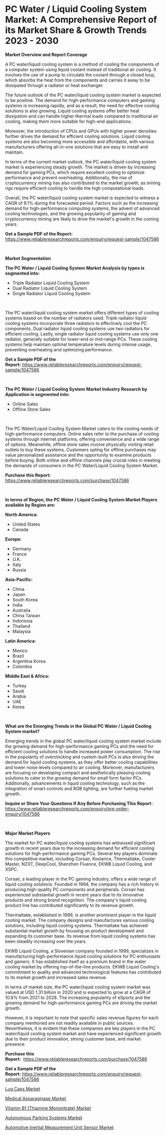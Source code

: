 <p><h1>PC Water / Liquid Cooling System Market: A Comprehensive Report of its Market Share & Growth Trends 2023 - 2030</h1></p><p><strong>Market Overview and Report Coverage</strong></p>
<p><p>A PC water/liquid cooling system is a method of cooling the components of a computer system using liquid coolant instead of traditional air cooling. It involves the use of a pump to circulate the coolant through a closed loop, which absorbs the heat from the components and carries it away to be dissipated through a radiator or heat exchanger.</p><p>The future outlook of the PC water/liquid cooling system market is expected to be positive. The demand for high-performance computers and gaming systems is increasing rapidly, and as a result, the need for effective cooling solutions is also growing. Liquid cooling systems offer better heat dissipation and can handle higher thermal loads compared to traditional air cooling, making them more suitable for high-end applications.</p><p>Moreover, the introduction of CPUs and GPUs with higher power densities further drives the demand for efficient cooling solutions. Liquid cooling systems are also becoming more accessible and affordable, with various manufacturers offering all-in-one solutions that are easy to install and maintain.</p><p>In terms of the current market outlook, the PC water/liquid cooling system market is experiencing steady growth. The market is driven by increasing demand for gaming PCs, which require excellent cooling to optimize performance and prevent overheating. Additionally, the rise of cryptocurrency mining has also contributed to the market growth, as mining rigs require efficient cooling to handle the high computational loads.</p><p>Overall, the PC water/liquid cooling system market is expected to witness a CAGR of 8.1% during the forecasted period. Factors such as the increasing demand for high-performance computing systems, the advent of advanced cooling technologies, and the growing popularity of gaming and cryptocurrency mining are likely to drive the market's growth in the coming years.</p></p>
<p><strong>Get a Sample PDF of the Report:</strong> <a href="https://www.reliableresearchreports.com/enquiry/request-sample/1047586">https://www.reliableresearchreports.com/enquiry/request-sample/1047586</a></p>
<p>&nbsp;</p>
<p><strong>Market Segmentation</strong></p>
<p><strong>The PC Water / Liquid Cooling System Market Analysis by types is segmented into:</strong></p>
<p><ul><li>Triple Radiator Liquid Cooling System</li><li>Dual Radiator Liquid Cooling System</li><li>Single Radiator Liquid Cooling System</li></ul></p>
<p>&nbsp;</p>
<p><p>The PC water/liquid cooling system market offers different types of cooling systems based on the number of radiators used. Triple radiator liquid cooling systems incorporate three radiators to effectively cool the PC components. Dual radiator liquid cooling systems use two radiators for efficient cooling. Lastly, single radiator liquid cooling systems use only one radiator, generally suitable for lower-end or mid-range PCs. These cooling systems help maintain optimal temperature levels during intense usage, preventing overheating and optimizing performance.</p></p>
<p><strong>Get a Sample PDF of the Report:</strong>&nbsp;<a href="https://www.reliableresearchreports.com/enquiry/request-sample/1047586">https://www.reliableresearchreports.com/enquiry/request-sample/1047586</a></p>
<p>&nbsp;</p>
<p><strong>The PC Water / Liquid Cooling System Market Industry Research by Application is segmented into:</strong></p>
<p><ul><li>Online Sales</li><li>Offline Store Sales</li></ul></p>
<p>&nbsp;</p>
<p><p>The PC Water/Liquid Cooling System Market caters to the cooling needs of high-performance computers. Online sales refer to the purchase of cooling systems through internet platforms, offering convenience and a wide range of options. Meanwhile, offline store sales involve physically visiting retail outlets to buy these systems. Customers opting for offline purchases may value personalized assistance and the opportunity to examine products before buying. Both online and offline channels play crucial roles in meeting the demands of consumers in the PC Water/Liquid Cooling System Market.</p></p>
<p><strong>Purchase this Report:</strong>&nbsp; <a href="https://www.reliableresearchreports.com/purchase/1047586">https://www.reliableresearchreports.com/purchase/1047586</a></p>
<p>&nbsp;</p>
<p><strong>In terms of Region, the PC Water / Liquid Cooling System Market Players available by Region are:</strong></p>
<p>
    <p> <strong> North America: </strong>
        <ul>
            <li>United States</li>
            <li>Canada</li>
        </ul>
        </p> 
    <p> <strong> Europe: </strong>
        <ul>
            <li>Germany</li>
            <li>France</li>
            <li>U.K.</li>
            <li>Italy</li>
            <li>Russia</li>
        </ul>
        </p> 
    <p> <strong> Asia-Pacific: </strong>
        <ul>
            <li>China</li>
            <li>Japan</li>
            <li>South Korea</li>
            <li>India</li>
            <li>Australia</li>
            <li>China Taiwan</li>
            <li>Indonesia</li>
            <li>Thailand</li>
            <li>Malaysia</li>
        </ul>
        </p> 
    <p> <strong> Latin America: </strong>
        <ul>
            <li>Mexico</li>
            <li>Brazil</li>
            <li>Argentina Korea</li>
            <li>Colombia</li>
        </ul>
        </p> 
    <p> <strong> Middle East & Africa: </strong>
        <ul>
            <li>Turkey</li>
            <li>Saudi</li>
            <li>Arabia</li>
            <li>UAE</li>
            <li>Korea</li>
        </ul>
    </p>
    </p>
<p>&nbsp;</p>
<p><strong>What are the Emerging Trends in the Global PC Water / Liquid Cooling System market?</strong></p>
<p><p>Emerging trends in the global PC water/liquid cooling system market include the growing demand for high-performance gaming PCs and the need for efficient cooling solutions to handle increased power consumption. The rise in the popularity of overclocking and custom-built PCs is also driving the demand for liquid cooling systems, as they offer better cooling capabilities and lower noise levels compared to air cooling. Moreover, manufacturers are focusing on developing compact and aesthetically pleasing cooling solutions to cater to the growing demand for small form factor PCs. Additionally, advancements in liquid cooling technology, such as the integration of smart controls and RGB lighting, are further fueling market growth.</p></p>
<p><strong>Inquire or Share Your Questions If Any Before Purchasing This Report</strong>- <a href="https://www.reliableresearchreports.com/enquiry/pre-order-enquiry/1047586">https://www.reliableresearchreports.com/enquiry/pre-order-enquiry/1047586</a></p>
<p>&nbsp;</p>
<p><strong>Major Market Players</strong></p>
<p><p>The market for PC water/liquid cooling systems has witnessed significant growth in recent years due to the increasing demand for efficient cooling solutions for high-performance gaming PCs. Several key players dominate this competitive market, including Corsair, Koolance, Thermaltake, Cooler Master, NZXT, DeepCool, Shenzhen Fluence, EKWB Liquid Cooling, and XSPC.</p><p>Corsair, a leading player in the PC gaming industry, offers a wide range of liquid cooling solutions. Founded in 1994, the company has a rich history in producing high-quality PC components and peripherals. Corsair has experienced substantial growth in recent years due to its innovative products and strong brand recognition. The company's liquid cooling product line has contributed significantly to its revenue growth.</p><p>Thermaltake, established in 1999, is another prominent player in the liquid cooling market. The company designs and manufactures various cooling solutions, including liquid cooling systems. Thermaltake has achieved substantial market growth by focusing on product development and expanding its customer base. Its revenue from liquid cooling systems has been steadily increasing over the years.</p><p>EKWB Liquid Cooling, a Slovenian company founded in 1999, specializes in manufacturing high-performance liquid cooling solutions for PC enthusiasts and gamers. It has established itself as a premium brand in the water cooling market by offering top-of-the-line products. EKWB Liquid Cooling's commitment to quality and advanced technological features has contributed to its market growth and increased sales revenue.</p><p>In terms of market size, the PC water/liquid cooling system market was valued at USD 1.31 billion in 2020 and is expected to grow at a CAGR of 10.6% from 2021 to 2028. The increasing popularity of eSports and the growing demand for high-performance gaming PCs are driving the market growth.</p><p>However, it is important to note that specific sales revenue figures for each company mentioned are not readily available in public sources. Nevertheless, it is evident that these companies are key players in the PC water/liquid cooling system market and have experienced significant growth due to their product innovation, strong customer base, and market presence.</p></p>
<p><strong>Purchase this Report:</strong>&nbsp;&nbsp;<a href="https://www.reliableresearchreports.com/purchase/1047586">https://www.reliableresearchreports.com/purchase/1047586</a></p>
<p></p>
<p><strong>Get a Sample PDF of the Report:</strong>&nbsp;<a href="https://www.reliableresearchreports.com/enquiry/request-sample/1047586">https://www.reliableresearchreports.com/enquiry/request-sample/1047586</a></p>
<p><p><a href="https://www.linkedin.com/pulse/lug-caps-market-size-share-global-analysis-report-2023-2030/">Lug Caps Market</a></p><p><a href="https://medium.com/@wilmaheaney/medical-asparaginase-market-insight-market-trends-growth-forecasted-from-2023-to-2030-3d15d6898dc7">Medical Asparaginase Market</a></p><p><a href="https://medium.com/@marcoslemke2023/vitamin-b1-thiamine-mononitrate-market-trends-and-market-analysis-forecasted-for-period-2023-2030-1815bd3148d8">Vitamin B1 (Thiamine Mononitrate) Market</a></p><p><a href="https://www.linkedin.com/pulse/autonomous-parking-systems-market-research-report-provides/">Autonomous Parking Systems Market</a></p><p><a href="https://www.linkedin.com/pulse/automotive-inertial-measurement-unit-sensor-market-size/">Automotive Inertial Measurement Unit Sensor Market</a></p></p>